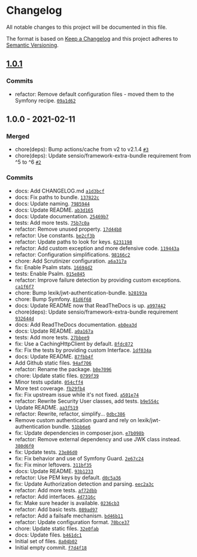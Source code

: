 # Changelog

All notable changes to this project will be documented in this file.

The format is based on [Keep a Changelog](https://keepachangelog.com/en/1.0.0/)
and this project adheres to [Semantic Versioning](https://semver.org/spec/v2.0.0.html).

## [1.0.1](https://github.com/ecphp/api-gw-authentication-bundle/compare/1.0.0...1.0.1)

### Commits

- refactor: Remove default configuration files - moved them to the Symfony recipe. [`09a1d62`](https://github.com/ecphp/api-gw-authentication-bundle/commit/09a1d622af4bbc9d360b83a38939c54edddcb3a5)

## 1.0.0 - 2021-02-11

### Merged

- chore(deps): Bump actions/cache from v2 to v2.1.4 [`#3`](https://github.com/ecphp/api-gw-authentication-bundle/pull/3)
- chore(deps): Update sensio/framework-extra-bundle requirement from ^5 to ^6 [`#2`](https://github.com/ecphp/api-gw-authentication-bundle/pull/2)

### Commits

- docs: Add CHANGELOG.md [`a1d3bcf`](https://github.com/ecphp/api-gw-authentication-bundle/commit/a1d3bcf7f9b59697036545e1514e1e4a81b79735)
- docs: Fix paths to bundle. [`137822c`](https://github.com/ecphp/api-gw-authentication-bundle/commit/137822c95e74c78868ca489a5b69d5f3740c9d1c)
- docs: Update naming. [`7985944`](https://github.com/ecphp/api-gw-authentication-bundle/commit/79859442bb03f3600de1340126fd36847af089d2)
- docs: Update README. [`ab3d165`](https://github.com/ecphp/api-gw-authentication-bundle/commit/ab3d1656f63d72ab2ef20c24ff219392eb16fa36)
- docs: Update documentation. [`25469b7`](https://github.com/ecphp/api-gw-authentication-bundle/commit/25469b709b95085a165317946982de9c15aa38a2)
- tests: Add more tests. [`75b7c0a`](https://github.com/ecphp/api-gw-authentication-bundle/commit/75b7c0a56ceacc52e10f7e1cada9f5e0dc25b7c3)
- refactor: Remove unused property. [`17d44b8`](https://github.com/ecphp/api-gw-authentication-bundle/commit/17d44b81ece69aa587f9d4b39cf928146c61dac6)
- refactor: Use constants. [`be2cf3b`](https://github.com/ecphp/api-gw-authentication-bundle/commit/be2cf3b2bea521bd2f651cc09d995117915702af)
- refactor: Update paths to look for keys. [`6231198`](https://github.com/ecphp/api-gw-authentication-bundle/commit/62311989cf5b095e4bfb35d83742341f0c2cffbd)
- refactor: Add custom exception and more defensive code. [`119443a`](https://github.com/ecphp/api-gw-authentication-bundle/commit/119443a36f4f5a96b7d35bab9820ae9b7e1fdcee)
- refactor: Configuration simplifications. [`98166c2`](https://github.com/ecphp/api-gw-authentication-bundle/commit/98166c2db6d84e653da50bebeaea5eb7f85380da)
- chore: Add Scrutinizer configuration. [`a6a317a`](https://github.com/ecphp/api-gw-authentication-bundle/commit/a6a317ab3b49fbffe2d39a3e88df23141bd0c1af)
- fix: Enable Psalm stats. [`16694d2`](https://github.com/ecphp/api-gw-authentication-bundle/commit/16694d293b9b88180a9f88c9697eecc3fd3d7bad)
- tests: Enable Psalm. [`015e845`](https://github.com/ecphp/api-gw-authentication-bundle/commit/015e8451392dc075a9ad7e2be08decaab1f690a5)
- refactor: Improve failure detection by providing custom exceptions. [`ca1f6f7`](https://github.com/ecphp/api-gw-authentication-bundle/commit/ca1f6f7bbd655ba8f64f4eae0fca56050e84c2ce)
- chore: Bump lexik/jwt-authentication-bundle. [`b28193a`](https://github.com/ecphp/api-gw-authentication-bundle/commit/b28193a811e5d884444f239d508e62654b6e66ce)
- chore: Bump Symfony. [`81d6f68`](https://github.com/ecphp/api-gw-authentication-bundle/commit/81d6f6807c82c8551ecb93ea55787a7c166e26a8)
- docs: Update README now that ReadTheDocs is up. [`a997442`](https://github.com/ecphp/api-gw-authentication-bundle/commit/a997442f636f699d05e11b6dd910f2ccf980f355)
- chore(deps): Update sensio/framework-extra-bundle requirement [`932644d`](https://github.com/ecphp/api-gw-authentication-bundle/commit/932644d796e779df60dec75ad6eeae10f5fac2da)
- docs: Add ReadTheDocs documentation. [`eb0ea3d`](https://github.com/ecphp/api-gw-authentication-bundle/commit/eb0ea3df5f47448e2ef4a16bf2fac2db83a0637d)
- docs: Update README. [`a0a167a`](https://github.com/ecphp/api-gw-authentication-bundle/commit/a0a167a87e455945a2549186d480cadeb62611bc)
- tests: Add more tests. [`27bbee9`](https://github.com/ecphp/api-gw-authentication-bundle/commit/27bbee914f7af946faa6068ca7c2d63683cf2e9d)
- fix: Use a CachingHttpClient by default. [`8fdc872`](https://github.com/ecphp/api-gw-authentication-bundle/commit/8fdc872b3111fcd5cdf77e79e7c54300259c2775)
- fix: Fix the tests by providing custom Interface. [`1df034a`](https://github.com/ecphp/api-gw-authentication-bundle/commit/1df034aaef82c7c640e6b5b69ff2448e3abe4bea)
- docs: Update README. [`87fbb4f`](https://github.com/ecphp/api-gw-authentication-bundle/commit/87fbb4f8d6edd0311fdd0a0e21562afb16f740ff)
- Add Github static files. [`94af706`](https://github.com/ecphp/api-gw-authentication-bundle/commit/94af706118be6b20e8b49eee477d3c882c2956bc)
- refactor: Rename the package. [`b0e7096`](https://github.com/ecphp/api-gw-authentication-bundle/commit/b0e709620ec941b42af508ade41c90155e600537)
- chore: Update static files. [`0799f39`](https://github.com/ecphp/api-gw-authentication-bundle/commit/0799f39518554bc7c61914712a5fe594cf446a7f)
- Minor tests update. [`054cff4`](https://github.com/ecphp/api-gw-authentication-bundle/commit/054cff4b5f5b9d07d8d95abe0c91b33877fb9cb7)
- More test coverage. [`fb29fb4`](https://github.com/ecphp/api-gw-authentication-bundle/commit/fb29fb4f09a890850f16f45985a167126dbedfdd)
- fix: Fix upstream issue while it's not fixed. [`a501e74`](https://github.com/ecphp/api-gw-authentication-bundle/commit/a501e7443f50749928aa3735ed290449493ba584)
- refactor: Rewrite Security User classes, add tests. [`b9e554c`](https://github.com/ecphp/api-gw-authentication-bundle/commit/b9e554c2a49eef59509ea6eec7e1a00f21527a80)
- Update README. [`aa3f519`](https://github.com/ecphp/api-gw-authentication-bundle/commit/aa3f5196146454ca256f6be3c1829f06b83f8afa)
- refactor: Rewrite, refactor, simplify... [`0dbc386`](https://github.com/ecphp/api-gw-authentication-bundle/commit/0dbc3863de5810caf5e569317b6fb6ea882be63e)
- Remove custom authentication guard and rely on lexik/jwt-authentication bundle. [`51bb6e6`](https://github.com/ecphp/api-gw-authentication-bundle/commit/51bb6e6086d51686de2d0a290b2987ba494d2fd8)
- fix: Update dependencies in composer.json. [`e7b098b`](https://github.com/ecphp/api-gw-authentication-bundle/commit/e7b098b522ed6a8c0c86eaf4982b4d4243373746)
- refactor: Remove external dependency and use JWK class instead. [`380d6f0`](https://github.com/ecphp/api-gw-authentication-bundle/commit/380d6f0490f320855651106c09742aae3dd51d53)
- fix: Update tests. [`23e86d0`](https://github.com/ecphp/api-gw-authentication-bundle/commit/23e86d0d828316fb5e232a20f62e297ea53deefa)
- fix: Fix behavior and use of Symfony Guard. [`2e67c24`](https://github.com/ecphp/api-gw-authentication-bundle/commit/2e67c24e39c0d15b3977404f27203bb13544d981)
- fix: Fix minor leftovers. [`311bf35`](https://github.com/ecphp/api-gw-authentication-bundle/commit/311bf3506f0c6a939788e24b57a2e5dfe8f097d1)
- docs: Update README. [`93b1233`](https://github.com/ecphp/api-gw-authentication-bundle/commit/93b1233ff2777bfd1992d45dc568234ec612bef5)
- refactor: Use PEM keys by default. [`d0c5a36`](https://github.com/ecphp/api-gw-authentication-bundle/commit/d0c5a363e56b487b14b7072bdeecfa245290fbef)
- fix: Update Authorization detection and parsing. [`eec2a3c`](https://github.com/ecphp/api-gw-authentication-bundle/commit/eec2a3cf17a7da5f6b066296a99935d33a82d43f)
- refactor: Add more tests. [`af72dbb`](https://github.com/ecphp/api-gw-authentication-bundle/commit/af72dbb840da3a41b310e94bf107f111fe071417)
- refactor: Add interfaces. [`4d7316c`](https://github.com/ecphp/api-gw-authentication-bundle/commit/4d7316c2de1f79406895e6e1e2b61c250628e229)
- fix: Make sure header is available. [`0236cb3`](https://github.com/ecphp/api-gw-authentication-bundle/commit/0236cb31072e079bfdf7a26009debeae21853bd4)
- refactor: Add basic tests. [`089ad97`](https://github.com/ecphp/api-gw-authentication-bundle/commit/089ad9730682b5af2cb1980d5f3499df9f242239)
- refactor: Add a failsafe mechanism. [`bd46b11`](https://github.com/ecphp/api-gw-authentication-bundle/commit/bd46b11869427b392629b8164e7b2da45c2db62e)
- refactor: Update configuration format. [`70bce37`](https://github.com/ecphp/api-gw-authentication-bundle/commit/70bce37a6e0a1ae625137ecf781e77ef5b9a0218)
- chore: Update static files. [`32e0fab`](https://github.com/ecphp/api-gw-authentication-bundle/commit/32e0fabac2cda1553d956bf5bc4f5f88c36bc2b2)
- docs: Update files. [`b461dc1`](https://github.com/ecphp/api-gw-authentication-bundle/commit/b461dc15ffe9466ac59d2cfb0507b987b0f70eab)
- Initial set of files. [`8a04b02`](https://github.com/ecphp/api-gw-authentication-bundle/commit/8a04b02103b1850f464f966e6db723dde8b327d0)
- Initial empty commit. [`f7d4f18`](https://github.com/ecphp/api-gw-authentication-bundle/commit/f7d4f189c1213f0e4a1086cf2400a2a22e788ed0)
